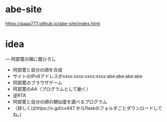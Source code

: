 # abe-site
https://aaaa777.github.io/abe-site/index.html

# idea
― 阿部寛の隣に舘ひろし
- 阿部寛と自分の顔を合成
- サイトのIPv6アドレスがxxxx:xxxx:xxxx:xxxx:abe:abe:abe:abe
- 阿部寛のブラウザゲーム
- 阿部寛のAA（プログラムとして動く）
- 逆RTA
- 阿部寛と自分の顔の類似度を調べるプログラム
- （詳しくはhttps://x.gd/cv447  からflaskのフォルダごとダウンロードしてね。)
